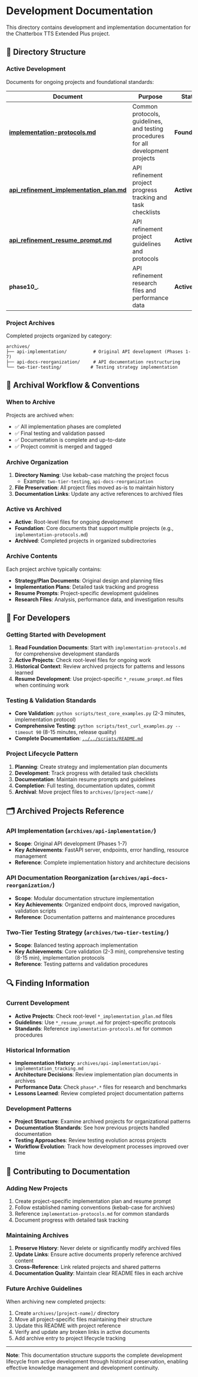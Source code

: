 # Development Documentation

This directory contains development and implementation documentation for the Chatterbox TTS Extended Plus project.

## 📁 Directory Structure

### **Active Development**
Documents for ongoing projects and foundational standards:

| Document | Purpose | Status |
|----------|---------|---------|
| **[implementation-protocols.md](implementation-protocols.md)** | Common protocols, guidelines, and testing procedures for all development projects | **Foundation** |
| **[api_refinement_implementation_plan.md](api_refinement_implementation_plan.md)** | API refinement project progress tracking and task checklists | **Active** |
| **[api_refinement_resume_prompt.md](api_refinement_resume_prompt.md)** | API refinement project guidelines and protocols | **Active** |
| **phase10_*.*** | API refinement research files and performance data | **Active** |

### **Project Archives**
Completed projects organized by category:

```
archives/
├── api-implementation/          # Original API development (Phases 1-7)
├── api-docs-reorganization/     # API documentation restructuring  
└── two-tier-testing/           # Testing strategy implementation
```

## 🔄 **Archival Workflow & Conventions**

### **When to Archive**
Projects are archived when:
- ✅ All implementation phases are completed
- ✅ Final testing and validation passed
- ✅ Documentation is complete and up-to-date
- ✅ Project commit is merged and tagged

### **Archive Organization**
1. **Directory Naming**: Use kebab-case matching the project focus
   - Example: `two-tier-testing`, `api-docs-reorganization`
2. **File Preservation**: All project files moved as-is to maintain history
3. **Documentation Links**: Update any active references to archived files

### **Active vs Archived**
- **Active**: Root-level files for ongoing development
- **Foundation**: Core documents that support multiple projects (e.g., `implementation-protocols.md`)
- **Archived**: Completed projects in organized subdirectories

### **Archive Contents**
Each project archive typically contains:
- **Strategy/Plan Documents**: Original design and planning files
- **Implementation Plans**: Detailed task tracking and progress
- **Resume Prompts**: Project-specific development guidelines
- **Research Files**: Analysis, performance data, and investigation results

## 📖 **For Developers**

### **Getting Started with Development**
1. **Read Foundation Documents**: Start with `implementation-protocols.md` for comprehensive development standards
2. **Active Projects**: Check root-level files for ongoing work
3. **Historical Context**: Review archived projects for patterns and lessons learned
4. **Resume Development**: Use project-specific `*_resume_prompt.md` files when continuing work

### **Testing & Validation Standards**
- **Core Validation**: `python scripts/test_core_examples.py` (2-3 minutes, implementation protocol)
- **Comprehensive Testing**: `python scripts/test_curl_examples.py --timeout 90` (8-15 minutes, release quality)
- **Complete Documentation**: [`../../scripts/README.md`](../../scripts/README.md)

### **Project Lifecycle Pattern**
1. **Planning**: Create strategy and implementation plan documents
2. **Development**: Track progress with detailed task checklists
3. **Documentation**: Maintain resume prompts and guidelines
4. **Completion**: Full testing, documentation updates, commit
5. **Archival**: Move project files to `archives/[project-name]/`

## 🗂️ **Archived Projects Reference**

### **API Implementation** (`archives/api-implementation/`)
- **Scope**: Original API development (Phases 1-7)
- **Key Achievements**: FastAPI server, endpoints, error handling, resource management
- **Reference**: Complete implementation history and architecture decisions

### **API Documentation Reorganization** (`archives/api-docs-reorganization/`)
- **Scope**: Modular documentation structure implementation
- **Key Achievements**: Organized endpoint docs, improved navigation, validation scripts
- **Reference**: Documentation patterns and maintenance procedures

### **Two-Tier Testing Strategy** (`archives/two-tier-testing/`)
- **Scope**: Balanced testing approach implementation
- **Key Achievements**: Core validation (2-3 min), comprehensive testing (8-15 min), implementation protocols
- **Reference**: Testing patterns and validation procedures

## 🔍 **Finding Information**

### **Current Development**
- **Active Projects**: Check root-level `*_implementation_plan.md` files
- **Guidelines**: Use `*_resume_prompt.md` for project-specific protocols
- **Standards**: Reference `implementation-protocols.md` for common procedures

### **Historical Information**
- **Implementation History**: `archives/api-implementation/api-implementation_tracking.md`
- **Architecture Decisions**: Review implementation plan documents in archives
- **Performance Data**: Check `phase*.*` files for research and benchmarks
- **Lessons Learned**: Review completed project documentation patterns

### **Development Patterns**
- **Project Structure**: Examine archived projects for organizational patterns
- **Documentation Standards**: See how previous projects handled documentation
- **Testing Approaches**: Review testing evolution across projects
- **Workflow Evolution**: Track how development processes improved over time

## 📝 **Contributing to Documentation**

### **Adding New Projects**
1. Create project-specific implementation plan and resume prompt
2. Follow established naming conventions (kebab-case for archives)
3. Reference `implementation-protocols.md` for common standards
4. Document progress with detailed task tracking

### **Maintaining Archives**
1. **Preserve History**: Never delete or significantly modify archived files
2. **Update Links**: Ensure active documents properly reference archived content
3. **Cross-Reference**: Link related projects and shared patterns
4. **Documentation Quality**: Maintain clear README files in each archive

### **Future Archive Guidelines**
When archiving new completed projects:
1. Create `archives/[project-name]/` directory
2. Move all project-specific files maintaining their structure
3. Update this README with project reference
4. Verify and update any broken links in active documents
5. Add archive entry to project lifecycle tracking

---

**Note**: This documentation structure supports the complete development lifecycle from active development through historical preservation, enabling effective knowledge management and development continuity.
